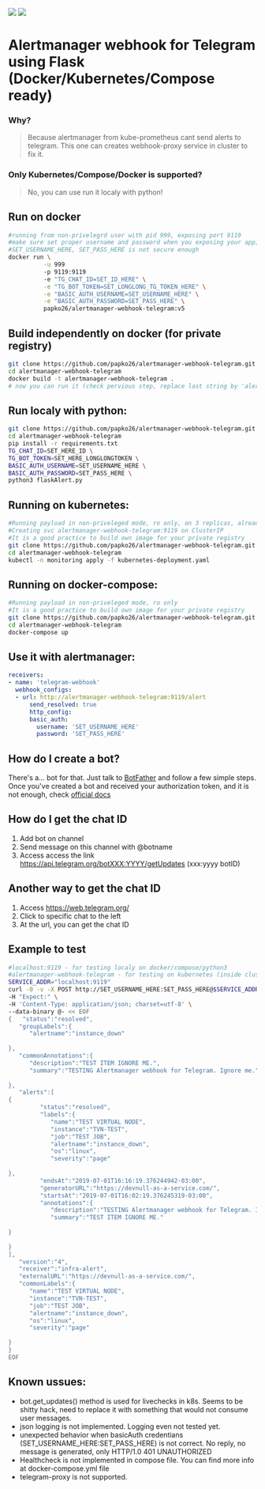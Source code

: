 ![](https://img.shields.io/docker/pulls/papko26/alertmanager-webhook-telegram.svg)
![](https://img.shields.io/docker/cloud/build/papko26/alertmanager-webhook-telegram.svg)
# Alertmanager webhook for Telegram using Flask (Docker/Kubernetes/Compose ready)

### Why?
>Because alertmanager from kube-prometheus cant send alerts to telegram. This one can creates webhook-proxy service in cluster to fix it.

### Only Kubernetes/Compose/Docker is supported?
>No, you can use run it localy with python!

## Run on docker

```bash
#running from non-privelegrd user with pid 999, exposing port 9119 
#make sure set proper username and password when you exposing your app,
#SET_USERNAME_HERE, SET_PASS_HERE is not secure enough
docker run \
          -u 999
          -p 9119:9119
          -e "TG_CHAT_ID=SET_ID_HERE" \
          -e "TG_BOT_TOKEN=SET_LONGLONG_TG_TOKEN_HERE" \
          -e "BASIC_AUTH_USERNAME=SET_USERNAME_HERE" \
          -e "BASIC_AUTH_PASSWORD=SET_PASS_HERE" \
          papko26/alertmanager-webhook-telegram:v5
```


## Build independently on docker (for private registry)

```bash
git clone https://github.com/papko26/alertmanager-webhook-telegram.git
cd alertmanager-webhook-telegram
docker build -t alertmanager-webhook-telegram .
# now you can run it (check pervious step, replace last string by 'alertmanager-webhook-telegram' )
```

## Run localy with python:
```bash
git clone https://github.com/papko26/alertmanager-webhook-telegram.git
cd alertmanager-webhook-telegram
pip install -r requirements.txt
TG_CHAT_ID=SET_HERE_ID \
TG_BOT_TOKEN=SET_HERE_LONGLONGTOKEN \
BASIC_AUTH_USERNAME=SET_USERNAME_HERE \
BASIC_AUTH_PASSWORD=SET_PASS_HERE \
python3 flaskAlert.py

```
## Running on kubernetes:

```bash
#Running payload in non-priveleged mode, ro only, on 3 replicas, already with RAM/CPU limits
#Creating svc alertmanager-webhook-telegram:9119 on ClusterIP
#It is a good practice to build own image for your private registry
git clone https://github.com/papko26/alertmanager-webhook-telegram.git
cd alertmanager-webhook-telegram
kubectl -n monitoring apply -f kubernetes-deployment.yaml
```

## Running on docker-compose:
```bash
#Running payload in non-priveleged mode, ro only
#It is a good practice to build own image for your private registry
git clone https://github.com/papko26/alertmanager-webhook-telegram.git
cd alertmanager-webhook-telegram
docker-compose up
```

## Use it with alertmanager:
```yaml
receivers:
- name: 'telegram-webhook'
  webhook_configs:
  - url: http://alertmanager-webhook-telegram:9119/alert
      send_resolved: true
      http_config:
      basic_auth:
        username: 'SET_USERNAME_HERE'
        password: 'SET_PASS_HERE'
```


## How do I create a bot?

There's a… bot for that. Just talk to [BotFather](https://t.me/botfather) and follow a few simple steps. Once you've created a bot and received your authorization token, and it is not enough, check [official docs](https://core.telegram.org/bots)


## How do I get the chat ID
1) Add bot on channel
2) Send message on this channel with @botname
3) Access access the link https://api.telegram.org/botXXX:YYYY/getUpdates (xxx:yyyy botID)


## Another way to get the chat ID
1) Access https://web.telegram.org/
2) Click to specific chat to the left
3) At the url, you can get the chat ID

## Example to test
```bash
#localhost:9119 - for testing localy on docker/compose/python3
#alertmanager-webhook-telegram - for testing on kubernetes (inside cluster only!!!)
SERVICE_ADDR="localhost:9119"
curl -0 -v -X POST http://SET_USERNAME_HERE:SET_PASS_HERE@$SERVICE_ADDR/alert \
-H "Expect:" \
-H 'Content-Type: application/json; charset=utf-8' \
--data-binary @- << EOF
{   "status":"resolved",
   "groupLabels":{
      "alertname":"instance_down"
   
},
   "commonAnnotations":{
      "description":"TEST ITEM IGNORE ME.",
      "summary":"TESTING Alertmanager webhook for Telegram. Ignore me."
   
},
   "alerts":[      
{ 
         "status":"resolved",
         "labels":{
            "name":"TEST VIRTUAL NODE",
            "instance":"TVN-TEST",
            "job":"TEST JOB",
            "alertname":"instance_down",
            "os":"linux",
            "severity":"page"
         
},
         "endsAt":"2019-07-01T16:16:19.376244942-03:00",
         "generatorURL":"https://devnull-as-a-service.com/",
         "startsAt":"2019-07-01T16:02:19.376245319-03:00",
         "annotations":{
            "description":"TESTING Alertmanager webhook for Telegram. Ignore me.",
            "summary":"TEST ITEM IGNORE ME."
         
}
      
}
],
   "version":"4",
   "receiver":"infra-alert",
   "externalURL":"https://devnull-as-a-service.com/",
   "commonLabels":{
      "name":"TEST VIRTUAL NODE",
      "instance":"TVN-TEST",
      "job":"TEST JOB",
      "alertname":"instance_down",
      "os":"linux",
      "severity":"page"
   
}
}
EOF
```
	

## Known ussues:
* bot.get_updates() method is used for livechecks in k8s. Seems to be shitty hack, need to replace it with something that would not consume user messages.
* json logging is not implemented. Logging even not tested yet.
* unexpected behavior when basicAuth credentians (SET_USERNAME_HERE:SET_PASS_HERE) is not correct. No reply, no message is generated, only HTTP/1.0 401 UNAUTHORIZED
* Healthcheck is not implemented in compose file. You can find more info at docker-compose.yml file
* telegram-proxy is not supported.